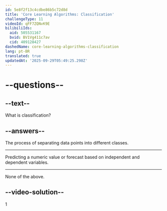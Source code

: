 ```yaml
---
id: 5e8f2f13c4cdbe86b5c72d8d
title: 'Core Learning Algorithms: Classification'
challengeType: 11
videoId: qFF7ZQNvK9E
bilibiliIds:
  aid: 505531167
  bvid: BV1Vg411c7av
  cid: 409128427
dashedName: core-learning-algorithms-classification
lang: pt-BR
translated: true
updatedAt: '2025-09-29T05:49:25.298Z'
---
```


# --questions--

## --text--

What is classification?

## --answers--

The process of separating data points into different classes.

---

Predicting a numeric value or forecast based on independent and dependent variables.

---

None of the above.

## --video-solution--

1

